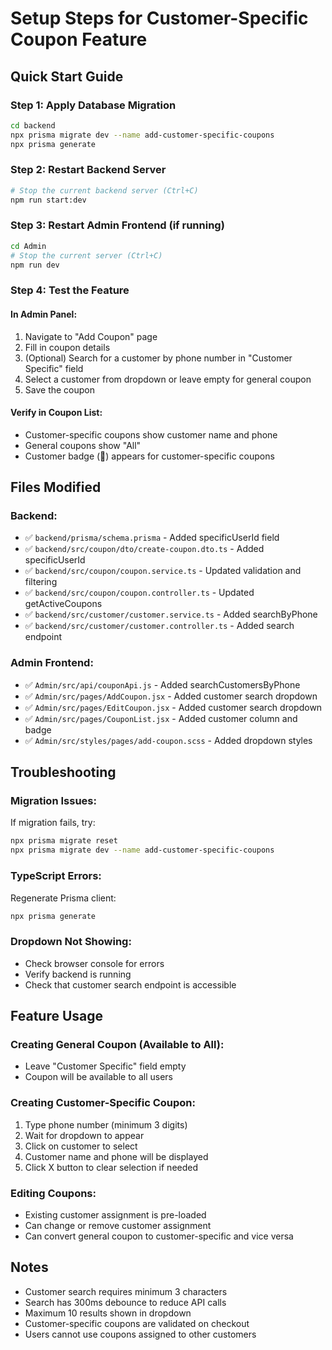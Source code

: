 # Setup Steps for Customer-Specific Coupon Feature

## Quick Start Guide

### Step 1: Apply Database Migration
```bash
cd backend
npx prisma migrate dev --name add-customer-specific-coupons
npx prisma generate
```

### Step 2: Restart Backend Server
```bash
# Stop the current backend server (Ctrl+C)
npm run start:dev
```

### Step 3: Restart Admin Frontend (if running)
```bash
cd Admin
# Stop the current server (Ctrl+C)
npm run dev
```

### Step 4: Test the Feature

#### In Admin Panel:
1. Navigate to "Add Coupon" page
2. Fill in coupon details
3. (Optional) Search for a customer by phone number in "Customer Specific" field
4. Select a customer from dropdown or leave empty for general coupon
5. Save the coupon

#### Verify in Coupon List:
- Customer-specific coupons show customer name and phone
- General coupons show "All"
- Customer badge (👤) appears for customer-specific coupons

## Files Modified

### Backend:
- ✅ `backend/prisma/schema.prisma` - Added specificUserId field
- ✅ `backend/src/coupon/dto/create-coupon.dto.ts` - Added specificUserId
- ✅ `backend/src/coupon/coupon.service.ts` - Updated validation and filtering
- ✅ `backend/src/coupon/coupon.controller.ts` - Updated getActiveCoupons
- ✅ `backend/src/customer/customer.service.ts` - Added searchByPhone
- ✅ `backend/src/customer/customer.controller.ts` - Added search endpoint

### Admin Frontend:
- ✅ `Admin/src/api/couponApi.js` - Added searchCustomersByPhone
- ✅ `Admin/src/pages/AddCoupon.jsx` - Added customer search dropdown
- ✅ `Admin/src/pages/EditCoupon.jsx` - Added customer search dropdown
- ✅ `Admin/src/pages/CouponList.jsx` - Added customer column and badge
- ✅ `Admin/src/styles/pages/add-coupon.scss` - Added dropdown styles

## Troubleshooting

### Migration Issues:
If migration fails, try:
```bash
npx prisma migrate reset
npx prisma migrate dev --name add-customer-specific-coupons
```

### TypeScript Errors:
Regenerate Prisma client:
```bash
npx prisma generate
```

### Dropdown Not Showing:
- Check browser console for errors
- Verify backend is running
- Check that customer search endpoint is accessible

## Feature Usage

### Creating General Coupon (Available to All):
- Leave "Customer Specific" field empty
- Coupon will be available to all users

### Creating Customer-Specific Coupon:
1. Type phone number (minimum 3 digits)
2. Wait for dropdown to appear
3. Click on customer to select
4. Customer name and phone will be displayed
5. Click X button to clear selection if needed

### Editing Coupons:
- Existing customer assignment is pre-loaded
- Can change or remove customer assignment
- Can convert general coupon to customer-specific and vice versa

## Notes
- Customer search requires minimum 3 characters
- Search has 300ms debounce to reduce API calls
- Maximum 10 results shown in dropdown
- Customer-specific coupons are validated on checkout
- Users cannot use coupons assigned to other customers

